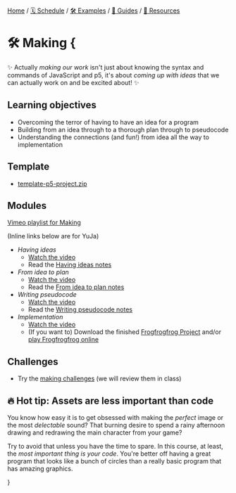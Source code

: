 [Home](../../) / [🗓 Schedule](../../schedule) / [🛠 Examples](../../examples/) / [💫 Guides](../../guides/) / [💎 Resources](../../resources.md)

# 🛠 Making {

✨ Actually *making our work* isn't just about knowing the syntax and commands of JavaScript and p5, it's about *coming up with ideas* that we can actually work on and be excited about! ✨

## Learning objectives

- Overcoming the terror of having to have an idea for a program
- Building from an idea through to a thorough plan through to pseudocode
- Understanding the connections (and fun!) from idea all the way to implementation

## Template

- [template-p5-project.zip](../../templates/template-p5-project.zip)

## Modules

[Vimeo playlist for Making](https://vimeo.com/showcase/11842927)

(Inline links below are for YuJa)

- *Having ideas*
    - [Watch the video](https://concordia.yuja.com/V/Video?v=1071126&node=5700580&a=23694666)
    - Read the [Having ideas notes](./having-ideas.md)
- *From idea to plan*
    - [Watch the video](https://concordia.yuja.com/V/Video?v=1071124&node=5700570&a=18146229)
    - Read the [From idea to plan notes](./from-idea-to-plan.md)
- *Writing pseudocode*
    - [Watch the video](https://concordia.yuja.com/V/Video?v=1071140&node=5700709&a=1715863)
    - Read the [Writing pseudocode notes](./writing-pseudocode.md)
- *Implementation*
    - [Watch the video](https://concordia.yuja.com/V/Video?v=1071139&node=5700701&a=138645286)
    - (If you want to) Download the finished [Frogfrogfrog Project](./examples/frogfrogfrog.zip) and/or [play Frogfrogfrog online](https://pippinbarr.com/cart253-examples/topics/making/frogfrogfrog/)

## Challenges

- Try the [making challenges](./challenges/making-challenges.md) (we will review them in class)

## 🔥 Hot tip: Assets are less important than code

You know how easy it is to get obsessed with making the *perfect* image or the most *delectable* sound? That burning desire to spend a rainy afternoon drawing and redrawing the main character from your game?

Try to avoid that unless you have the time to spare. In this course, at least, the *most important thing is your code*. You're better off having a great program that looks like a bunch of circles than a really basic program that has amazing graphics.

}